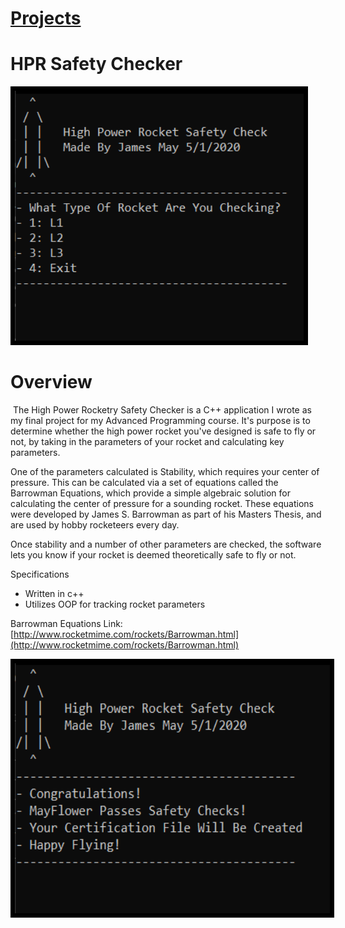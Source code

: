 # [Projects](http://vlarko.com/Projects)
# HPR Safety Checker

<img src="/Photos/rocketsoft1.PNG" height="400" style="border:7px solid black">

# Overview

 The High Power Rocketry Safety Checker is a C++ application I wrote as my final project for my Advanced Programming course. It's purpose is to determine whether the high power rocket you've designed is safe to fly or not, by taking in the parameters of your rocket and calculating key parameters.  
  
One of the parameters calculated is Stability, which requires your center of pressure. This can be calculated via a set of equations called the Barrowman Equations, which provide a simple algebraic solution for calculating the center of pressure for a sounding rocket. These equations were developed by James S. Barrowman as part of his Masters Thesis, and are used by hobby rocketeers every day.  
  
​Once stability and a number of other parameters are checked, the software lets you know if your rocket is deemed theoretically safe to fly or not.

Specifications
- Written in c++
- Utilizes OOP for tracking rocket parameters

  
Barrowman Equations Link: [http://www.rocketmime.com/rockets/Barrowman.html](http://www.rocketmime.com/rockets/Barrowman.html)

<img src="/Photos/rocketsoft5.PNG" height="400" style="border:7px solid black">
